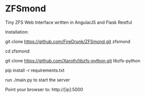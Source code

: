 # ZFSmond
Tiny ZFS Web Interface written in AngularJS and Flask Restful

Installation:

git clone https://github.com/FireDrunk/ZFSmond.git zfsmond

cd zfsmond

git clone https://github.com/Xaroth/libzfs-python.git libzfs-python

pip install -r requirements.txt

run ./main.py to start the server

Point your browser to: http://[ip]:5000
